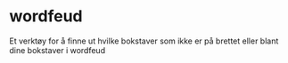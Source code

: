 wordfeud
========

Et verktøy for å finne ut hvilke bokstaver som ikke er på brettet eller blant dine bokstaver i wordfeud
